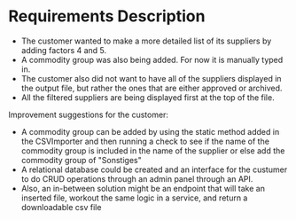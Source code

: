 # Requirements Description

- The customer wanted to make a more detailed list of its suppliers by adding factors 4 and 5.
- A commodity group was also being added. For now it is manually typed in.
- The customer also did not want to have all of the suppliers displayed in the output file, but rather the ones that are either approved or archived.
- All the filtered suppliers are being displayed first at the top of the file.

 Improvement suggestions for the customer:
- A commodity group can be added by using the static method added in the CSVImporter and then running a check to see if the name of the commodity group is included in the name of the supplier or else add the commodity group of "Sonstiges"
- A relational database could be created and an interface for the custumer to do CRUD operations through an admin panel through an API.
- Also, an in-between solution might be an endpoint that will take an inserted file, workout the same logic in a service, and return a downloadable csv file
